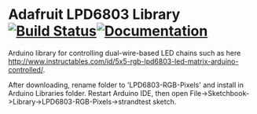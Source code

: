 # Adafruit LPD6803 Library [![Build Status](https://github.com/adafruit/LPD6803-RGB-Pixels/workflows/Arduino%20Library%20CI/badge.svg)](https://github.com/adafruit/LPD6803-RGB-Pixels/actions)[![Documentation](https://github.com/adafruit/ci-arduino/blob/master/assets/doxygen_badge.svg)](http://adafruit.github.io/LPD6803-RGB-Pixels/html/index.html)

Arduino library for controlling dual-wire-based LED chains such as here http://www.instructables.com/id/5x5-rgb-lpd6803-led-matrix-arduino-controlled/.

After downloading, rename folder to 'LPD6803-RGB-Pixels' and install in Arduino Libraries folder. Restart Arduino IDE, then open File->Sketchbook->Library->LPD6803-RGB-Pixels->strandtest sketch.

